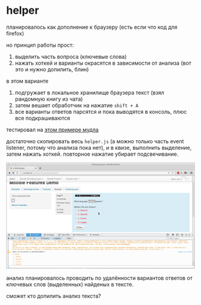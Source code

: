 # helper
планировалось как дополнение к браузеру (есть если что код для firefox)

но принцип работы прост:

1. выделить часть вопроса (ключевые слова)
2. нажать хоткей и варианты окрасятся в зависимости от анализа (вот это и нужно допилить, блин)

в этом варианте

1. подгружает в локальное хранилище браузера текст (взял рандомную книгу из чата)
2. затем вешает обработчик на нажатие `shift + A`
3. все варианты ответов парсятся и пока выводятся в консоль, плюс все подкрашиваются

тестировал на [этом примере мудла](http://test.moodle2.de/blocks/demologin/logindemo.php?course=Features)

достаточно скопировать весь `helper.js` (а можно только часть event listener, потому что анализа пока нет), и в квизе, выполнить выделение, затем нажать хоткей. повторное нажатие убирает подсвечивание.

![sample](moodle.png)

анализ планировалось проводить по удалённости вариантов ответов от ключевых слов (выделенных) найденых в тексте.

сможет кто допилить анализ текста?
